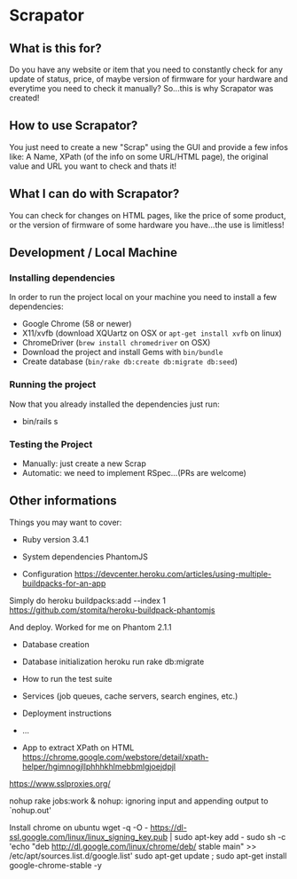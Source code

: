 # Scrapator

## What is this for?

Do you have any website or item that you need to constantly check for any
update of status, price, of maybe version of firmware for your hardware
and everytime you need to check it manually?
So...this is why Scrapator was created!

## How to use Scrapator?

You just need to create a new "Scrap" using the GUI and provide a few infos
like: A Name, XPath (of the info on some URL/HTML page), the original value
and URL you want to check and thats it!

## What I can do with Scrapator?

You can check for changes on HTML pages, like the price of some product, or
the version of firmware of some hardware you have...the use is limitless!

## Development / Local Machine

### Installing dependencies

In order to run the project local on your machine you need to install a few
dependencies:

- Google Chrome (58 or newer)
- X11/xvfb (download XQUartz on OSX or `apt-get install xvfb` on linux)
- ChromeDriver (`brew install chromedriver` on OSX)
- Download the project and install Gems with `bin/bundle`
- Create database (`bin/rake db:create db:migrate db:seed`)

### Running the project

Now that you already installed the dependencies just run:
- bin/rails s

### Testing the Project

- Manually: just create a new Scrap
- Automatic: we need to implement RSpec...(PRs are welcome)

## Other informations
Things you may want to cover:

* Ruby version 3.4.1

* System dependencies PhantomJS

* Configuration
https://devcenter.heroku.com/articles/using-multiple-buildpacks-for-an-app

Simply do
heroku buildpacks:add --index 1 https://github.com/stomita/heroku-buildpack-phantomjs

And deploy. Worked for me on Phantom 2.1.1

* Database creation

* Database initialization
heroku run rake db:migrate

* How to run the test suite

* Services (job queues, cache servers, search engines, etc.)

* Deployment instructions

* ...

* App to extract XPath on HTML
https://chrome.google.com/webstore/detail/xpath-helper/hgimnogjllphhhkhlmebbmlgjoejdpjl

https://www.sslproxies.org/

nohup rake jobs:work &
 nohup: ignoring input and appending output to `nohup.out'

 Install chrome on ubuntu
 wget -q -O - https://dl-ssl.google.com/linux/linux_signing_key.pub | sudo apt-key add -
 sudo sh -c 'echo "deb http://dl.google.com/linux/chrome/deb/ stable main" >> /etc/apt/sources.list.d/google.list'
 sudo apt-get update ; sudo apt-get install google-chrome-stable -y 
